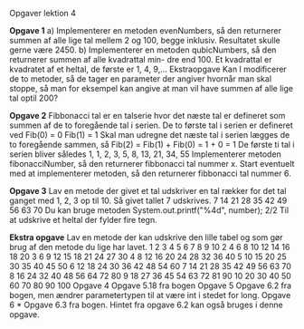 Opgaver lektion 4

**Opgave 1**
a)
Implementerer en metoden evenNumbers, så den returnerer summen af alle lige tal mellem
2 og 100, begge inklusiv. Resultatet skulle gerne være 2450.
b)
Implementerer en metoden qubicNumbers, så den returnerer summen af alle kvadrattal min-
dre end 100. Et kvadrattal er kvadratet af et heltal, de første er 1, 4, 9,...
Ekstraopgave
Kan I modificerer de to metoder, så de tager en parameter der angiver hvornår man skal
stoppe, så man for eksempel kan angive at man vil have summen af alle lige tal optil 200?

**Opgave 2**
Fibbonacci tal er en talserie hvor det næste tal er defineret som summen af de to foregående
tal i serien. De to første tal i serien er defineret ved
Fib(0) = 0
Fib(1) = 1
Skal man udregne det næste tal i serien lægges de to foregående sammen, så
Fib(2) = Fib(1) + Fib(0) = 1 + 0 = 1
De første ti tal i serien bliver således
1, 1, 2, 3, 5, 8, 13, 21, 34, 55
Implementerer metoden fibonacciNumber, så den returnerer fibbonacci tal nummer x.
Start eventuelt med at implementerer metoden, så den returnerer fibbonacci tal nummer 6.

**Opgave 3**
Lav en metode der givet et tal udskriver en tal rækker for det tal ganget med 1, 2, 3 op til
10.
Så givet tallet 7 udskrives.
7 14 21 28 35 42 49 56 63 70
Du kan bruge metoden
System.out.printf("%4d", number);
2/2
Til at udskrive et heltal der fylder fire tegn.

**Ekstra opgave**
Lav en metode der kan udskrive den lille tabel og som gør brug af den metode du lige har
lavet.
1 2 3 4 5 6 7 8 9 10
2 4 6 8 10 12 14 16 18 20
3 6 9 12 15 18 21 24 27 30
4 8 12 16 20 24 28 32 36 40
5 10 15 20 25 30 35 40 45 50
6 12 18 24 30 36 42 48 54 60
7 14 21 28 35 42 49 56 63 70
8 16 24 32 40 48 56 64 72 80
9 18 27 36 45 54 63 72 81 90
10 20 30 40 50 60 70 80 90 100
Opgave 4
Opgave 5.18 fra bogen
Opgave 5
Opgave 6.2 fra bogen, men ændrer parametertypen til at være int i stedet for long.
Opgave 6 *
Opgave 6.3 fra bogen. Hintet fra opgave 6.2 kan også bruges i denne opgave.